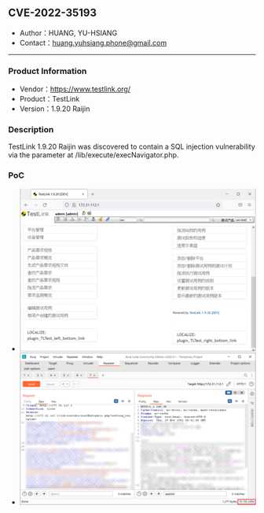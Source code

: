 ## CVE-2022-35193

- Author：HUANG, YU-HSIANG
- Contact：huang.yuhsiang.phone@gmail.com

---

### Product Information

- Vendor：https://www.testlink.org/
- Product：TestLink
- Version：1.9.20 Raijin

### Description

TestLink 1.9.20 Raijin was discovered to contain a SQL injection vulnerability via the parameter at /lib/execute/execNavigator.php.

### PoC

- ![](./images/version.png)
- ![](./images/1.png)